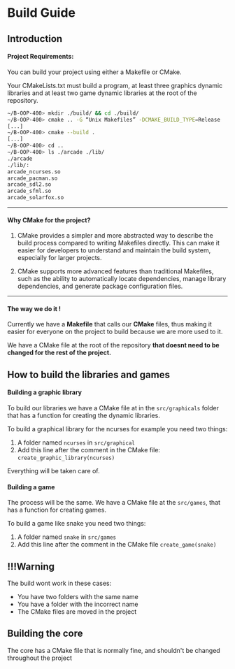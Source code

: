 # Build Guide
## Introduction
#### Project Requirements:
You can build your project using either a Makefile or CMake.

Your CMakeLists.txt must build a program, at least three graphics dynamic libraries and at least two game
dynamic libraries at the root of the repository.

```bash
∼/B-OOP-400> mkdir ./build/ && cd ./build/
∼/B-OOP-400> cmake .. -G “Unix Makefiles” -DCMAKE_BUILD_TYPE=Release
[...]
∼/B-OOP-400> cmake --build .
[...]
∼/B-OOP-400> cd ..
∼/B-OOP-400> ls ./arcade ./lib/
./arcade
./lib/:
arcade_ncurses.so
arcade_pacman.so
arcade_sdl2.so
arcade_sfml.so
arcade_solarfox.so
```
------------

#### Why CMake for the project?
1. CMake provides a simpler and more abstracted way to describe the build process compared to writing Makefiles directly. This can make it easier for developers to understand and maintain the build system, especially for larger projects.

2. CMake supports more advanced features than traditional Makefiles, such as the ability to automatically locate dependencies, manage library dependencies, and generate package configuration files.

------------
#### The way we do it !
Currently we have a **Makefile** that calls our **CMake** files, thus making it easier for everyone on the project to build because we are more used to it.

We have a CMake file at the root of the repository **that doesnt need to be changed for the rest of the project.**

## How to build the libraries and games
#### Building a graphic library
To build our libraries we have a CMake file at in the `src/graphicals` folder that has a function for creating the dynamic libraries.

To build a graphical library for the ncurses for example you need two things:
1. A folder named `ncurses` in `src/graphical`
2. Add this line after the comment in the CMake file: `create_graphic_library(ncurses)`

Everything will be taken care of.

#### Building a game
The process will be the same. We have a CMake file at the `src/games`, that has a function for creating games.

To build a game like snake you need two things:
1. A folder named `snake` in `src/games`
2. Add this line after the comment in the CMake file `create_game(snake)`

## !!!Warning
The build wont work in these cases:
- You have two folders with the same name
- You have a folder with the incorrect name
- The CMake files are moved in the project

## Building the core
The core has a CMake file that is normally fine, and shouldn't be changed throughout the project
